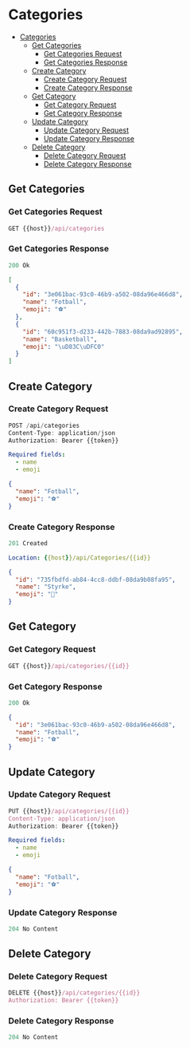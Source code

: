 # Categories

- [Categories](#categories)
  - [Get Categories](#get-categories)
    - [Get Categories Request](#get-categories-request)
    - [Get Categories Response](#get-categories-response)
  - [Create Category](#create-category)
    - [Create Category Request](#create-category-request)
    - [Create Category Response](#create-category-response)
  - [Get Category](#get-category)
    - [Get Category Request](#get-category-request)
    - [Get Category Response](#get-category-response)
  - [Update Category](#update-category)
    - [Update Category Request](#update-category-request)
    - [Update Category Response](#update-category-response)
  - [Delete Category](#delete-category)
    - [Delete Category Request](#delete-category-request)
    - [Delete Category Response](#delete-category-response)

## Get Categories

### Get Categories Request

```js
GET {{host}}/api/categories
```

### Get Categories Response

```js
200 Ok
```

```json
[
  {
    "id": "3e061bac-93c0-46b9-a502-08da96e466d8",
    "name": "Fotball",
    "emoji": "⚽"
  },
  {
    "id": "60c951f3-d233-442b-7883-08da9ad92895",
    "name": "Basketball",
    "emoji": "\uD83C\uDFC0"
  }
]
```

## Create Category

### Create Category Request

```js
POST /api/categories
Content-Type: application/json
Authorization: Bearer {{token}}
```

```yml
Required fields:
  - name
  - emoji
```

```json
{
  "name": "Fotball",
  "emoji": "⚽"
}
```

### Create Category Response

```js
201 Created
```

```yml
Location: {{host}}/api/Categories/{{id}}
```

```json
{
  "id": "735fbdfd-ab84-4cc8-ddbf-08da9b08fa95",
  "name": "Styrke",
  "emoji": "💪"
}
```

## Get Category

### Get Category Request

```js
GET {{host}}/api/categories/{{id}}
```

### Get Category Response

```js
200 Ok
```

```json
{
  "id": "3e061bac-93c0-46b9-a502-08da96e466d8",
  "name": "Fotball",
  "emoji": "⚽"
}
```

## Update Category

### Update Category Request

```js
PUT {{host}}/api/categories/{{id}}
Content-Type: application/json
Authorization: Bearer {{token}}
```

```yml
Required fields:
  - name
  - emoji
```

```json
{
  "name": "Fotball",
  "emoji": "⚽"
}
```

### Update Category Response

```js
204 No Content
```

## Delete Category

### Delete Category Request

```js
DELETE {{host}}/api/categories/{{id}}
Authorization: Bearer {{token}}
```

### Delete Category Response

```js
204 No Content
```
